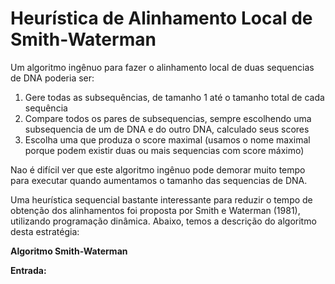 # Heurística de Alinhamento Local de Smith-Waterman

Um algoritmo ingênuo para fazer o alinhamento local de duas sequencias de DNA poderia ser:

1. Gere todas as subsequências, de tamanho 1 até o tamanho total de cada sequência
2. Compare todos os pares de subsequencias, sempre escolhendo uma subsequencia de um de DNA e do outro DNA, calculado seus scores
3. Escolha uma que produza o score maximal (usamos o nome maximal porque podem existir duas ou mais sequencias com score máximo)

Nao é difícil ver que este algoritmo ingênuo pode demorar muito tempo para executar quando aumentamos o tamanho das sequencias de DNA.

Uma heurística sequencial bastante interessante para reduzir o tempo de obtenção dos alinhamentos foi proposta por Smith e Waterman (1981), utilizando programação dinâmica.
Abaixo, temos a descrição do algoritmo desta estratégia:

**Algoritmo Smith-Waterman**

**Entrada:** 
